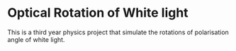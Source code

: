 # Optical Rotation of White light
This is a third year physics project that simulate the rotations of polarisation angle of white light.

